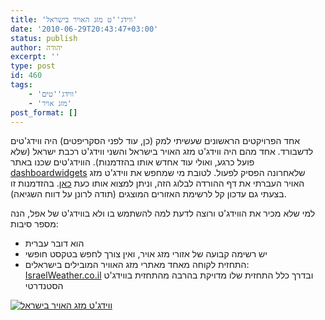 ```yaml
---
title: 'ווידג''ט מזג האויר בישראל'
date: '2010-06-29T20:43:47+03:00'
status: publish
author: יהודה
excerpt: ''
type: post
id: 460
tags:
    - 'ווידג''טים'
    - 'מזג אויר'
post_format: []
---
```

אחד הפרויקטים הראשונים שעשיתי למק (כן, עוד לפני הסקריפטים) היה ווידג'טים לדשבורד. אחד מהם היה ווידג'ט מזג האויר בישראל והשני ווידג'ט רכבת ישראל (שלא פועל כרגע, ואולי עוד אחדש אותו בהזדמנות). הווידג'טים שכנו באתר [dashboardwidgets](http://dashboardwidgets.com/) שלאחרונה הפסיק לפעול. לטובת מי שמחפש את ווידג'ט מזג האויר העברתי את דף ההורדה לבלוג הזה, וניתן למצוא אותו כעת [כאן](http://yehudab.com/widgets/WeatherIL-1d7.zip). בהזדמנות זו בצעתי גם עדכון קל לרשימת האזורים המוצגים (תודה לרונן על דווח השגיאה).

למי שלא מכיר את הווידג'ט ורוצה לדעת למה להשתמש בו ולא בווידג'ט של אפל, הנה מספר סיבות:

- הוא דובר עברית
- יש רשימה קבועה של אזורי מזג אויר, ואין צורך לחפש בטקסט חופשי
- התחזית לקוחה מאחד מאתרי מזג האוויר המובילים בישראלים: [IsraelWeather.co.il](http://www.israelweather.co.il/) ובדרך כלל התחזית שלו מדויקת בהרבה מהתחזית בווידג'ט הסטנדרטי

[![ווידג'ט מזג האויר בישראל](http://img.skitch.com/20100629-br3mghdmwwpwxu2rjbxuik5pfq.png)](http://yehudab.com/widgets/WeatherIL1d6.zip)
